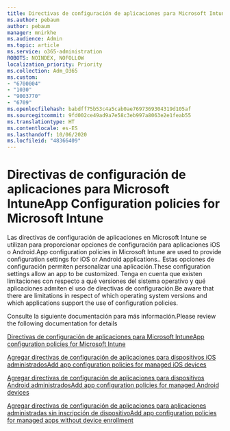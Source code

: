 ```yaml
---
title: Directivas de configuración de aplicaciones para Microsoft Intune
ms.author: pebaum
author: pebaum
manager: mnirkhe
ms.audience: Admin
ms.topic: article
ms.service: o365-administration
ROBOTS: NOINDEX, NOFOLLOW
localization_priority: Priority
ms.collection: Adm_O365
ms.custom:
- "6700004"
- "1030"
- "9003770"
- "6709"
ms.openlocfilehash: babdff75b53c4a5cab0ae7697369304319d105af
ms.sourcegitcommit: 9fd002ce49ad9a7e58c3eb997a8063e2e1feab55
ms.translationtype: HT
ms.contentlocale: es-ES
ms.lasthandoff: 10/06/2020
ms.locfileid: "48366409"
---
```

# <a name="app-configuration-policies-for-microsoft-intune"></a><span data-ttu-id="ea76a-102">Directivas de configuración de aplicaciones para Microsoft Intune</span><span class="sxs-lookup"><span data-stu-id="ea76a-102">App Configuration policies for Microsoft Intune</span></span>

<span data-ttu-id="ea76a-103">Las directivas de configuración de aplicaciones en Microsoft Intune se utilizan para proporcionar opciones de configuración para aplicaciones iOS o Android.</span><span class="sxs-lookup"><span data-stu-id="ea76a-103">App configuration policies in Microsoft Intune are used to provide configuration settings for iOS or Android applications..</span></span> <span data-ttu-id="ea76a-104">Estas opciones de configuración permiten personalizar una aplicación.</span><span class="sxs-lookup"><span data-stu-id="ea76a-104">These configuration settings allow an app to be customized.</span></span> <span data-ttu-id="ea76a-105">Tenga en cuenta que existen limitaciones con respecto a qué versiones del sistema operativo y qué aplicaciones admiten el uso de directivas de configuración.</span><span class="sxs-lookup"><span data-stu-id="ea76a-105">Be aware that there are limitations in respect of which operating system versions and which applications support the use of configuration policies.</span></span>

<span data-ttu-id="ea76a-106">Consulte la siguiente documentación para más información.</span><span class="sxs-lookup"><span data-stu-id="ea76a-106">Please review the following documentation for details</span></span>

[<span data-ttu-id="ea76a-107">Directivas de configuración de aplicaciones para Microsoft Intune</span><span class="sxs-lookup"><span data-stu-id="ea76a-107">App configuration policies for Microsoft Intune</span></span>](https://docs.microsoft.com/intune/app-configuration-policies-overview)  

[<span data-ttu-id="ea76a-108">Agregar directivas de configuración de aplicaciones para dispositivos iOS administrados</span><span class="sxs-lookup"><span data-stu-id="ea76a-108">Add app configuration policies for managed iOS devices</span></span>](https://docs.microsoft.com/intune/app-configuration-policies-use-ios)  

[<span data-ttu-id="ea76a-109">Agregar directivas de configuración de aplicaciones para dispositivos Android administrados</span><span class="sxs-lookup"><span data-stu-id="ea76a-109">Add app configuration policies for managed Android devices</span></span>](https://docs.microsoft.com/intune/app-configuration-policies-use-android)

[<span data-ttu-id="ea76a-110">Agregar directivas de configuración de aplicaciones para aplicaciones administradas sin inscripción de dispositivo</span><span class="sxs-lookup"><span data-stu-id="ea76a-110">Add app configuration policies for managed apps without device enrollment</span></span>](https://docs.microsoft.com/intune/app-configuration-policies-managed-app)
